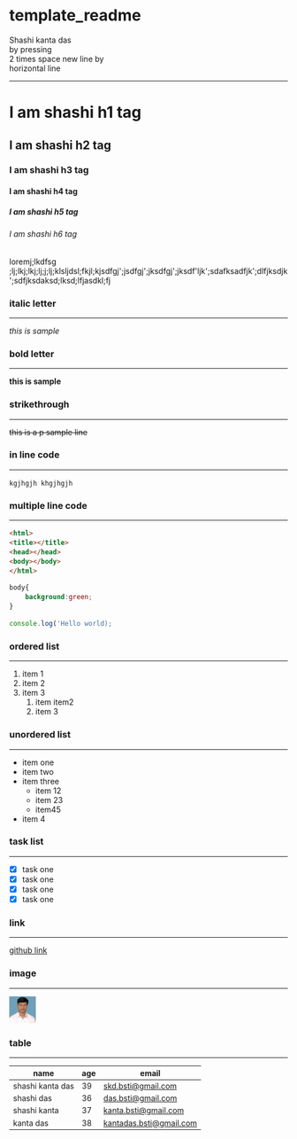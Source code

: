 # template_readme
<!--markdown -->
Shashi kanta das    
by pressing   
2 times space
new line by  
horizontal line 

---

# I am shashi h1 tag
## I am shashi h2 tag
### I am shashi h3 tag
#### I am shashi h4 tag
##### I am shashi h5 tag
###### I am shashi h6 tag

<p> loremj;lkdfsg ;lj;lkj;lkj;lj;j;lj;klsljdsl;fkjl;kjsdfgj';jsdfgj';jksdfgj';jksdf'ljk';sdafksadfjk';dlfjksdjk';sdfjksdaksd;lksd;lfjasdkl;fj</p>

### italic letter 
---
_this is sample_  
### bold letter 
---
__this is sample__

### strikethrough 
---
~~this is a p sample line~~

### in line code
---
`kgjhgjh
khgjhgjh`

### multiple line code
---
```html
<html>
<title></title>
<head></head>
<body></body>
</html>
```

```css
body{
    background:green;
}
```

```javascript
console.log('Hello world);
```
### ordered list
---
1. item 1
2. item 2
3. item 3
   1. item item2 
   2. item 3

### unordered list
---
- item one
- item two
- item three
    - item 12
    - item 23
    - item45
- item 4

### task list
---
- [x] task one 
- [x] task one 
- [x] task one 
- [x] task one 

### link
---
[github link](https://github.com/shashidas95/shashi)

### image
---

![profile](./images/me.jpg)

### table
---

| name | age| email|
|-----|-----|-----|
shashi kanta das|39 |skd.bsti@gmail.com
shashi  das|36 |das.bsti@gmail.com
shashi kanta |37 |kanta.bsti@gmail.com
 kanta das|38 |kantadas.bsti@gmail.com
